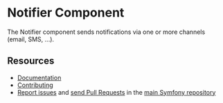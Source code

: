 Notifier Component
==================

The Notifier component sends notifications via one or more channels (email, SMS, ...).

Resources
---------

 * [Documentation](https://symfony.com/doc/current/notifier.html)
 * [Contributing](https://symfony.com/doc/current/contributing/index.html)
 * [Report issues](https://github.com/symfony/symfony/issues) and
   [send Pull Requests](https://github.com/symfony/symfony/pulls)
   in the [main Symfony repository](https://github.com/symfony/symfony)
